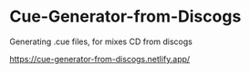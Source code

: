 # Cue-Generator-from-Discogs

Generating .cue files, for mixes CD from discogs 

https://cue-generator-from-discogs.netlify.app/
